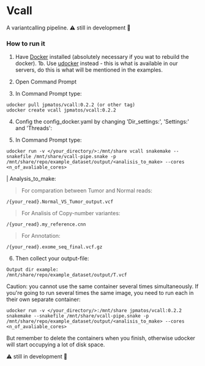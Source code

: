# Vcall
A variantcalling pipeline.
:warning: still in development :construction:

### How to run it

1. Have [Docker](https://www.docker.com/get-started) installed (absolutely necessary if you wat to rebuild the docker).
1b. Use [udocker](https://github.com/indigo-dc/udocker) instead - this is what is available in our servers, do this is what will be mentioned in the examples.

2. Open Command Prompt

3. In Command Prompt type: 

```
udocker pull jpmatos/vcall:0.2.2 (or other tag)
udocker create vcall jpmatos/vcall:0.2.2
```

4. Config the config_docker.yaml by changing 'Dir_settings:', 'Settings:' and 'Threads':

5. In Command Prompt type:
```
udocker run -v </your_directory/>:/mnt/share vcall snakemake --snakefile /mnt/share/vcall-pipe.snake -p /mnt/share/repo/example_dataset/output/<analisis_to_make> --cores <n_of_avaliable_cores>
```

| Analysis_to_make:

> For comparation between Tumor and Normal reads:
```
/{your_read}.Normal_VS_Tumor_output.vcf 
```
> For Analisis of Copy-number variantes:
```
/{your_read}.my_reference.cnn
```
> For Annotation:
```
/{your_read}.exome_seq_final.vcf.gz
```
6. Then collect your output-file:
```
Output dir example:
/mnt/share/repo/example_dataset/output/T.vcf
```

Caution: you cannot use the same container several times simultaneously. 
If you're going to run several times the same image, you need to run each in their own separate container:
```
udocker run -v </your_directory/>:/mnt/share jpmatos/vcall:0.2.2 snakemake --snakefile /mnt/share/vcall-pipe.snake -p /mnt/share/repo/example_dataset/output/<analisis_to_make> --cores <n_of_avaliable_cores>
```

But remember to delete the containers when you finish, otherwise udocker will start occupying a lot of disk space.


:warning: still in development :construction:

